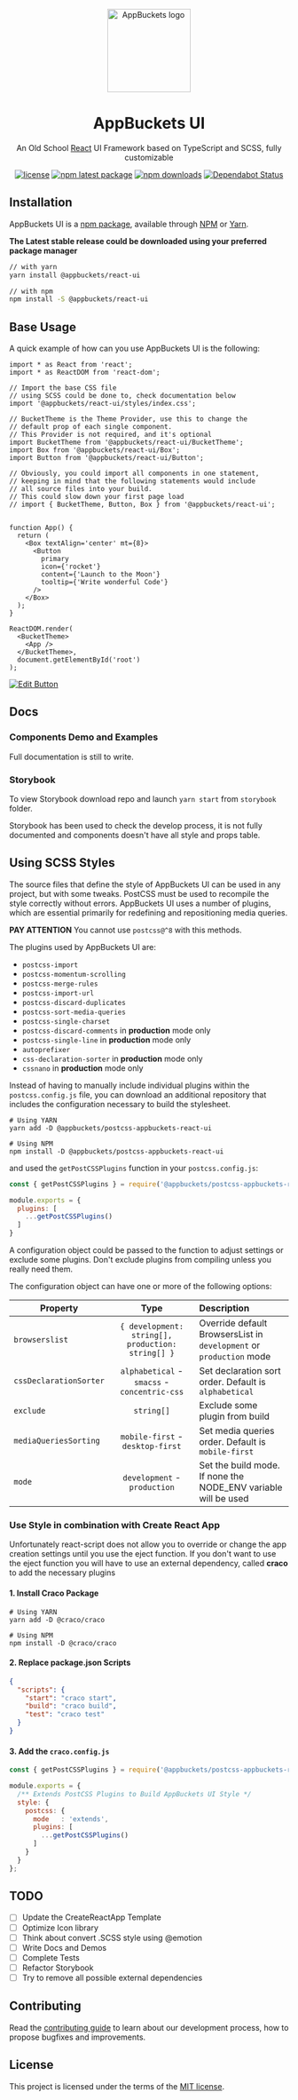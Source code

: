 <p align="center">
    <img width="150" src="https://github.com/marcocavanna/appbuckets/raw/master/logo.png" alt="AppBuckets logo">
</p>

<h1 align="center">AppBuckets UI</h1>

<div align="center">

An Old School [React](https://reactjs.org/) UI Framework based on TypeScript and SCSS, fully customizable

[![license](https://img.shields.io/badge/license-MIT-blue.svg)](https://github.com/marcocavanna/appbuckets/blob/master/LICENSE)
[![npm latest package](https://img.shields.io/npm/v/@appbuckets/react-ui/latest.svg)](https://www.npmjs.com/package/@appbuckets/react-ui)
[![npm downloads](https://img.shields.io/npm/dm/@appbuckets/react-ui.svg)](https://www.npmjs.com/package/@appbuckets/react-ui)
[![Dependabot Status](https://api.dependabot.com/badges/status?host=github&repo=marcocavanna/appbuckets)](https://dependabot.com)

</div>

## Installation

AppBuckets UI is a [npm package](https://www.npmjs.com/package/@appbuckets/react-ui), available through [NPM](https://www.npmjs.com/get-npm) or [Yarn](https://classic.yarnpkg.com/en/docs/install).

**The Latest stable release could be downloaded using your preferred package manager**

```sh
// with yarn
yarn install @appbuckets/react-ui

// with npm
npm install -S @appbuckets/react-ui
```

## Base Usage

A quick example of how can you use AppBuckets UI is the following:

```tsx
import * as React from 'react';
import * as ReactDOM from 'react-dom';

// Import the base CSS file
// using SCSS could be done to, check documentation below
import '@appbuckets/react-ui/styles/index.css';

// BucketTheme is the Theme Provider, use this to change the
// default prop of each single component.
// This Provider is not required, and it's optional
import BucketTheme from '@appbuckets/react-ui/BucketTheme';
import Box from '@appbuckets/react-ui/Box';
import Button from '@appbuckets/react-ui/Button';

// Obviously, you could import all components in one statement,
// keeping in mind that the following statements would include
// all source files into your build.
// This could slow down your first page load
// import { BucketTheme, Button, Box } from '@appbuckets/react-ui';


function App() {
  return (
    <Box textAlign='center' mt={8}>
      <Button
        primary
        icon={'rocket'}
        content={'Launch to the Moon'}
        tooltip={'Write wonderful Code'}
      />
    </Box>
  );
}

ReactDOM.render(
  <BucketTheme>
    <App />
  </BucketTheme>,
  document.getElementById('root')
);
```

[![Edit Button](https://codesandbox.io/static/img/play-codesandbox.svg)](https://codesandbox.io/s/reactui-starter-rshi0?file=/src/index.tsx)

## Docs

### Components Demo and Examples

Full documentation is still to write.

### Storybook

To view Storybook download repo and launch `yarn start` from `storybook` folder.

Storybook has been used to check the develop process, it is not fully documented and components doesn't have all style and props table.

## Using SCSS Styles

The source files that define the style of AppBuckets UI can be used in any project, but with some tweaks. PostCSS must be used to recompile the style correctly without errors. AppBuckets UI uses a number of plugins, which are essential primarily for redefining and repositioning media queries.

**PAY ATTENTION** You cannot use `postcss@^8` with this methods.

The plugins used by AppBuckets UI are:

- `postcss-import`
- `postcss-momentum-scrolling`
- `postcss-merge-rules`
- `postcss-import-url`
- `postcss-discard-duplicates`
- `postcss-sort-media-queries`
- `postcss-single-charset`
- `postcss-discard-comments` in **production** mode only
- `postcss-single-line` in **production** mode only
- `autoprefixer`
- `css-declaration-sorter` in **production** mode only
- `cssnano` in **production** mode only

Instead of having to manually include individual plugins within the `postcss.config.js` file, you can download an additional repository that includes the configuration necessary to build the stylesheet.

```shell
# Using YARN
yarn add -D @appbuckets/postcss-appbuckets-react-ui

# Using NPM
npm install -D @appbuckets/postcss-appbuckets-react-ui
```

and used the `getPostCSSPlugins` function in your `postcss.config.js`:

```javascript
const { getPostCSSPlugins } = require('@appbuckets/postcss-appbuckets-react-ui');

module.exports = {
  plugins: [
    ...getPostCSSPlugins()
  ]
}
```

A configuration object could be passed to the function to adjust settings or exclude some plugins. Don't exclude plugins from compiling unless you really need them.

The configuration object can have one or more of the following options:

| Property               | Type                                              | Description                                                         |
|------------------------|:-------------------------------------------------:|:--------------------------------------------------------------------|
| `browserslist`         | `{ development: string[], production: string[] }` | Override default BrowsersList in `development` or `production` mode |
| `cssDeclarationSorter` | `alphabetical` - `smacss` - `concentric-css`      | Set declaration sort order. Default is `alphabetical`               |
| `exclude`              | `string[]`                                        | Exclude some plugin from build                                      |
| `mediaQueriesSorting`  | `mobile-first` - `desktop-first`                  | Set media queries order. Default is `mobile-first`                  |
| `mode`                 | `development` - `production`                      | Set the build mode. If none the NODE_ENV variable will be used      |

### Use Style in combination with Create React App

Unfortunately react-script does not allow you to override or change the app creation settings until you use the eject function. If you don't want to use the eject function you will have to use an external dependency, called **craco** to add the necessary plugins

#### 1. Install Craco Package

```shell
# Using YARN
yarn add -D @craco/craco

# Using NPM
npm install -D @craco/craco
```

#### 2. Replace package.json Scripts

```json
{
  "scripts": {
    "start": "craco start",
    "build": "craco build",
    "test": "craco test"
  }
}
```

#### 3. Add the `craco.config.js`

```javascript
const { getPostCSSPlugins } = require('@appbuckets/postcss-appbuckets-react-ui');

module.exports = {
  /** Extends PostCSS Plugins to Build AppBuckets UI Style */
  style: {
    postcss: {
      mode   : 'extends',
      plugins: [
        ...getPostCSSPlugins()
      ]
    }
  }
};

```

## TODO

- [ ] Update the CreateReactApp Template
- [ ] Optimize Icon library
- [ ] Think about convert .SCSS style using @emotion
- [ ] Write Docs and Demos
- [ ] Complete Tests
- [ ] Refactor Storybook
- [ ] Try to remove all possible external dependencies

## Contributing

Read the [contributing guide](/CONTRIBUTING.md) to learn about our development process, how to propose bugfixes and improvements.

## License

This project is licensed under the terms of the
[MIT license](/LICENSE).
